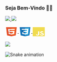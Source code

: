 ### Seja Bem-Vindo 👊🏼 

<div>
  <a href="https://github.com/kevinaraujx">
  <img height="200px" src="https://github-readme-stats.vercel.app/api?username=kevinaraujx&show_icons=true&theme=merko&include_all_commits=true&count_private=true"/>
  <img height="203px" src="https://github-readme-stats.vercel.app/api/top-langs/?username=kevinaraujx&layout=compact&langs_count=6&theme=merko"/>
</div>
<div style="display: inline_block"><br>
  <img align="center" alt="HTML" height="30" width="40" src="https://raw.githubusercontent.com/devicons/devicon/master/icons/html5/html5-original.svg">
  <img align="center" alt="CSS" height="30" width="40" src="https://raw.githubusercontent.com/devicons/devicon/master/icons/css3/css3-original.svg">
  <img align="center" alt="Js" height="30" width="40" src="https://raw.githubusercontent.com/devicons/devicon/master/icons/javascript/javascript-plain.svg">
</div>
  
  <br>

<div> 
  <a href="https://www.linkedin.com/in/kevinaraujx" target="_blank"><img src="https://img.shields.io/badge/-LinkedIn-%230077B5?style=for-the-badge&logo=linkedin&logoColor=white" target="_blank"></a> 

  ![Snake animation](https://github.com/kevinaraujx/kevinaraujx/blob/output/github-contribution-grid-snake.svg)
  
</div>
